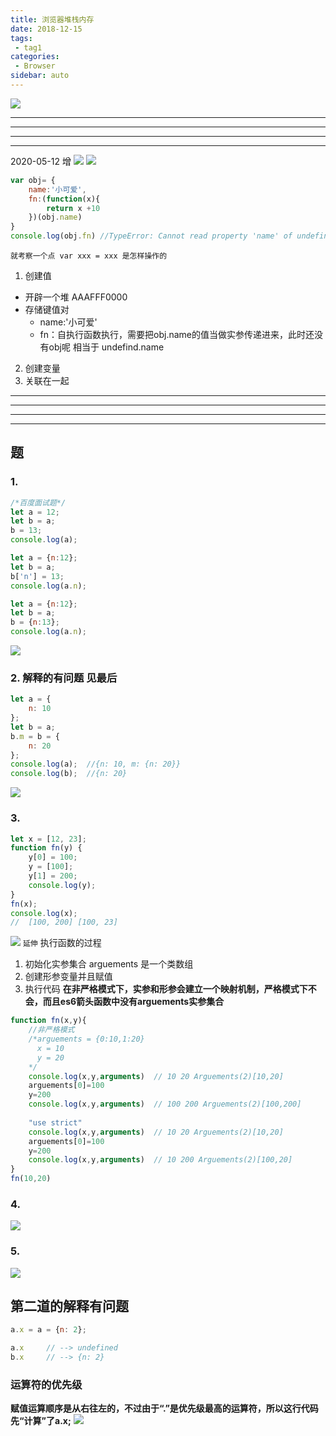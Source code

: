 ```yaml
---
title: 浏览器堆栈内存
date: 2018-12-15
tags:
 - tag1
categories:
 - Browser
sidebar: auto
---
```

![](https://resource.limeili.top/abstract/abstract%20(22).jpg)
<!-- more -->
***
***
***
***
2020-05-12 增
![](https://resource.limeili.co/image/20200512213046.png)
![](https://resource.limeili.co/image/20200512213418.png)
```js
var obj= {
    name:'小可爱',
    fn:(function(x){
        return x +10
    })(obj.name)
}
console.log(obj.fn) //TypeError: Cannot read property 'name' of undefined
```
`就考察一个点 var xxx = xxx 是怎样操作的`  
1. 创建值
  * 开辟一个堆 AAAFFF0000
  * 存储键值对
    * name:'小可爱'
    * fn：自执行函数执行，需要把obj.name的值当做实参传递进来，此时还没有obj呢 相当于 undefind.name
2. 创建变量
3. 关联在一起


***
***
***
***
## 题
### 1. 
```js
/*百度面试题*/
let a = 12;
let b = a;
b = 13;
console.log(a);

let a = {n:12};
let b = a;
b['n'] = 13;
console.log(a.n);

let a = {n:12};
let b = a;
b = {n:13};
console.log(a.n);
```
![](https://resource.limeili.co/image/20200311152012.png)


### 2. **解释的有问题 见最后**
```js
let a = {
    n: 10
};
let b = a;
b.m = b = {
    n: 20
};
console.log(a);  //{n: 10, m: {n: 20}}
console.log(b);  //{n: 20}
```
![](https://resource.limeili.co/image/20200311162053.png)

### 3. 
```js
let x = [12, 23];
function fn(y) {
    y[0] = 100;
    y = [100];
    y[1] = 200;
    console.log(y);
}
fn(x); 
console.log(x);
//  [100, 200] [100, 23]
```
![](https://resource.limeili.co/image/20200311171020.png)
`延伸`  执行函数的过程
1. 初始化实参集合  arguements  是一个类数组
2. 创建形参变量并且赋值
3. 执行代码
**在非严格模式下，实参和形参会建立一个映射机制，严格模式下不会，而且es6箭头函数中没有arguements实参集合**  
```js
function fn(x,y){
    //非严格模式
    /*arguements = {0:10,1:20}
      x = 10
      y = 20
    */
    console.log(x,y,arguments)  // 10 20 Arguements(2)[10,20]
    arguements[0]=100
    y=200
    console.log(x,y,arguments)  // 100 200 Arguements(2)[100,200]
    
    "use strict"
    console.log(x,y,arguments)  // 10 20 Arguements(2)[10,20]
    arguements[0]=100
    y=200
    console.log(x,y,arguments)  // 10 200 Arguements(2)[100,20]
}
fn(10,20)
```

### 4. 
![](https://resource.limeili.co/image/20200513141754.png)
### 5. 
![](https://resource.limeili.co/image/20200513142546.png)



## 第二道的解释有问题
```js
a.x = a = {n: 2};

a.x 	// --> undefined
b.x 	// --> {n: 2}
```
### 运算符的优先级
**赋值运算顺序是从右往左的，不过由于“.”是优先级最高的运算符，所以这行代码先“计算”了a.x;**
![](https://resource.limeili.top/image/20200323162430.png)